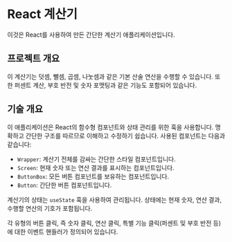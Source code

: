 # React 계산기

이것은 React를 사용하여 만든 간단한 계산기 애플리케이션입니다.

## 프로젝트 개요

이 계산기는 덧셈, 뺄셈, 곱셈, 나눗셈과 같은 기본 산술 연산을 수행할 수 있습니다. 또한 퍼센트 계산, 부호 반전 및 숫자 포맷팅과 같은 기능도 포함되어 있습니다.

## 기술 개요

이 애플리케이션은 React의 함수형 컴포넌트와 상태 관리를 위한 훅을 사용합니다. 명확하고 간단한 구조를 따르므로 이해하고 수정하기 쉽습니다. 사용된 컴포넌트는 다음과 같습니다:

- `Wrapper`: 계산기 전체를 감싸는 간단한 스타일 컴포넌트입니다.
- `Screen`: 현재 숫자 또는 연산 결과를 표시하는 컴포넌트입니다.
- `ButtonBox`: 모든 버튼 컴포넌트를 보유하는 컴포넌트입니다.
- `Button`: 간단한 버튼 컴포넌트입니다.

계산기의 상태는 `useState` 훅을 사용하여 관리됩니다. 상태에는 현재 숫자, 연산 결과, 수행할 연산의 기호가 포함됩니다.

각 유형의 버튼 클릭, 즉 숫자 클릭, 연산 클릭, 특별 기능 클릭(퍼센트 및 부호 반전 등)에 대한 이벤트 핸들러가 정의되어 있습니다.
